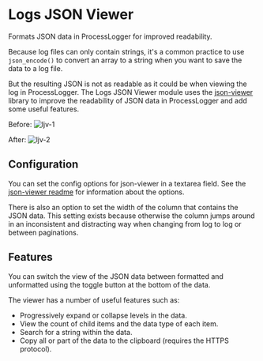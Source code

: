 # Logs JSON Viewer

Formats JSON data in ProcessLogger for improved readability.

Because log files can only contain strings, it's a common practice to use `json_encode()` to convert an array to a string when you want to save the data to a log file.

But the resulting JSON is not as readable as it could be when viewing the log in ProcessLogger. The Logs JSON Viewer module uses the [json-viewer](https://github.com/andypf/json-viewer/) library to improve the readability of JSON data in ProcessLogger and add some useful features.

Before:
![ljv-1](https://github.com/Toutouwai/CustomLogs/assets/1538852/a5f6d9ba-2ea8-45f8-9799-0bf07088d848)

After:
![ljv-2](https://github.com/Toutouwai/CustomLogs/assets/1538852/ab45e02e-5d36-4667-a5bf-849e9517ca42)

## Configuration

You can set the config options for json-viewer in a textarea field. See the [json-viewer readme](https://github.com/andypf/json-viewer/?tab=readme-ov-file#options) for information about the options.

There is also an option to set the width of the column that contains the JSON data. This setting exists because otherwise the column jumps around in an inconsistent and distracting way when changing from log to log or between paginations.

## Features

You can switch the view of the JSON data between formatted and unformatted using the toggle button at the bottom of the data.

The viewer has a number of useful features such as:

* Progressively expand or collapse levels in the data.
* View the count of child items and the data type of each item.
* Search for a string within the data.
* Copy all or part of the data to the clipboard (requires the HTTPS protocol).
